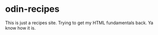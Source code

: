 # odin-recipes

This is just a recipes site. Trying to get my HTML fundamentals back. Ya know how it is.